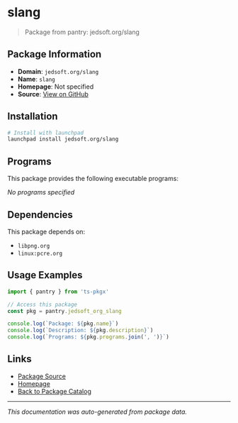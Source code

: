 # slang

> Package from pantry: jedsoft.org/slang

## Package Information

- **Domain**: `jedsoft.org/slang`
- **Name**: `slang`
- **Homepage**: Not specified
- **Source**: [View on GitHub](https://github.com/pkgxdev/pantry/tree/main/projects/jedsoft.org/slang/package.yml)

## Installation

```bash
# Install with launchpad
launchpad install jedsoft.org/slang
```

## Programs

This package provides the following executable programs:

*No programs specified*

## Dependencies

This package depends on:

- `libpng.org`
- `linux:pcre.org`

## Usage Examples

```typescript
import { pantry } from 'ts-pkgx'

// Access this package
const pkg = pantry.jedsoft_org_slang

console.log(`Package: ${pkg.name}`)
console.log(`Description: ${pkg.description}`)
console.log(`Programs: ${pkg.programs.join(', ')}`)
```

## Links

- [Package Source](https://github.com/pkgxdev/pantry/tree/main/projects/jedsoft.org/slang/package.yml)
- [Homepage](#)
- [Back to Package Catalog](../package-catalog.md)

---

*This documentation was auto-generated from package data.*

